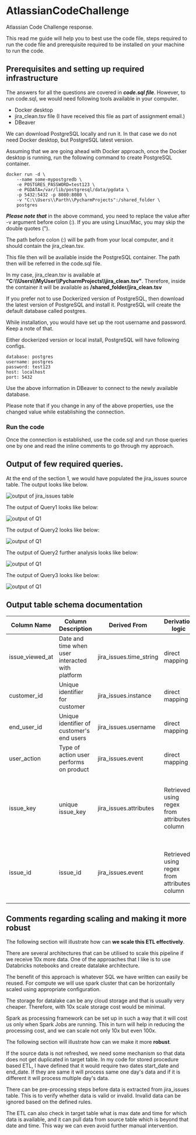 # AtlassianCodeChallenge
Atlassian Code Challenge response.

This read me guide will help you to best use the code file, steps required to run the code file and prerequisite required to be installed on your machine to run the code.

## Prerequisites and setting up required infrastructure

The answers for all the questions are covered in **_code.sql file_**. However, to run code.sql, we would need following tools available in your computer.

- Docker desktop
- jira_clean.tsv file (I have received this file as part of assignment email.)
- DBeaver

We can download PostgreSQL locally and run it. In that case we do not need Docker desktop, but PostgreSQL latest version.

Assuming that we are going ahead with Docker approach, once the Docker desktop is running, 
run the following command to create PostgreSQL container.

```shell
docker run -d \
	--name some-mypostgredb \
	-e POSTGRES_PASSWORD=test123 \
	-e PGDATA=/var/lib/postgresql/data/pgdata \
	-p 5432:5432 -p 8080:8080 \
	-v "C:\\Users\\Parth\\PycharmProjects":/shared_folder \
	postgres
```
**_Please note that_** in the above command, you need to replace the value after -v argument before colon (:). 
If you are using Linux/Mac, you may skip the double quotes ("). 

The path before colon (:) will be path from your local 
computer, and it should contain the jira_clean.tsv. 

This file then will be available inside the PostgreSQL 
container. The path then will be referred in the code.sql file.

In my case, jira_clean.tsv is available at **"C:\\\Users\\\MyUser\\\PycharmProjects\\\jira_clean.tsv"**. Therefore, inside the 
container it will be available as **/shared_folder/jira_clean.tsv**

If you prefer not to use Dockerized version of PostgreSQL, then download the latest version of PostgreSQL and install it.
 PostgreSQL will create the default database called postgres. 

While installation, you would have set up the root username and password. Keep a note of that.

Either dockerized version or local install, PostgreSQL will have following configs. 
```properties
database: postgres
username: postgres
password: test123
host: localhost
port: 5432
```
Use the above information in DBeaver to connect to the newly available database.

Please note that if you change in any of the above properties, use the changed value while establishing the connection.

### Run the code

Once the connection is established, use the code.sql and run those queries one by one and read the inline comments to
go through my approach.

## Output of few required queries.
At the end of the section 1, we would have populated the jira_issues source table. The output looks like below.

![output of jira_issues table](output/jira_issues.jpg)

The output of Query1 looks like below:

![output of Q1](output/q1.jpg)

The output of Query2 looks like below:

![output of Q1](output/q2.jpg)

The output of Query2 further analysis looks like below:

![output of Q1](output/q2_2.jpg)

The output of Query3 looks like below:

![output of Q1](output/q3.jpg)

## Output table schema documentation

|Column Name | Column Description | Derived From | Derivation logic | Comments |
| --- | ----------- | ----| ---| ---- |
| issue_viewed_at | Date and time when user interacted with platform |jira_issues.time_string | direct mapping | - |
| customer_id | Unique identifier for customer | jira_issues.instance | direct mapping | - |
| end_user_id | Unique identifier of customer's end users | jira_issues.username | direct mapping | - |
| user_action | Type of action user performs on product | jira_issues.event | direct mapping | - |
| issue_key | unique issue_key | jira_issues.attributes | Retrieved using regex from attributes column | This field is extracted to see whether users see same issue or distinct issue |
| issue_id | issue_id | jira_issues.event | Retrieved using regex from attributes column | This field is extracted to see users see which issues most |

## Comments regarding scaling and making it more robust

The following section will illustrate how can **we scale this ETL effectively**. 

There are several architectures that can be utilised to scale this pipeline if we receive 10x more data. 
One of the approaches that I like is to use Databricks notebooks and create datalake architecture.

The benefit of this approach is whatever SQL we have written can easily be reused. For 
compute we will use spark cluster that can be horizontally scaled using appropriate configuration.

The storage for datalake can be any cloud storage and that is usually very cheaper. 
Therefore, with 10x scale storage cost would be minimal.

Spark as processing framework can be set up in such a way that it will cost us only when Spark Jobs are running.
This in turn will help in reducing the processing cost, and we can scale not only 10x but even 100x.

The following section will illustrate how can we make it more **robust**.

If the source data is not refreshed, we need some mechanism so that data does not get duplicated in target table.
In my code for stored procedure based ETL, I have defined that it would require two dates start_date and end_date.
If they are same it will process same one day's data and if it is different it will process multiple day's data.

There can be pre-processing steps before data is extracted from jira_issues table. This is to verify whether data is valid or invalid.
Invalid data can be ignored based on the defined rules.

The ETL can also check in target table what is max date and time for which data is available, 
and it can pull data from source table which is beyond that date and time. 
This way we can even avoid further manual intervention. 